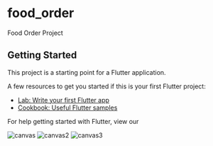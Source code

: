 # food_order

Food Order Project

## Getting Started

This project is a starting point for a Flutter application.

A few resources to get you started if this is your first Flutter project:

- [Lab: Write your first Flutter app](https://flutter.dev/docs/get-started/codelab)
- [Cookbook: Useful Flutter samples](https://flutter.dev/docs/cookbook)

For help getting started with Flutter, view our

![canvas](https://user-images.githubusercontent.com/74570275/154814021-89c62faf-ea79-46bc-a8a4-6a04f204ba89.png)
![canvas2](https://user-images.githubusercontent.com/74570275/154814028-312bd8ca-296e-4f89-a0f8-519dc056082a.png)
![canvas3](https://user-images.githubusercontent.com/74570275/154814029-ac8c7edb-a06e-449a-bce9-4d9572b0c543.png)

